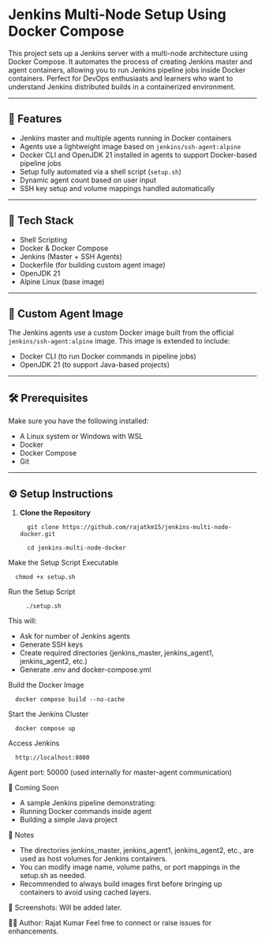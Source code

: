 # Jenkins Multi-Node Setup Using Docker Compose

This project sets up a Jenkins server with a multi-node architecture using Docker Compose. It automates the process of creating Jenkins master and agent containers, allowing you to run Jenkins pipeline jobs inside Docker containers. Perfect for DevOps enthusiasts and learners who want to understand Jenkins distributed builds in a containerized environment.

---

## 🚀 Features

- Jenkins master and multiple agents running in Docker containers
- Agents use a lightweight image based on `jenkins/ssh-agent:alpine`
- Docker CLI and OpenJDK 21 installed in agents to support Docker-based pipeline jobs
- Setup fully automated via a shell script (`setup.sh`)
- Dynamic agent count based on user input
- SSH key setup and volume mappings handled automatically

---

## 🧰 Tech Stack

- Shell Scripting
- Docker & Docker Compose
- Jenkins (Master + SSH Agents)
- Dockerfile (for building custom agent image)
- OpenJDK 21
- Alpine Linux (base image)

---

## 🧱 Custom Agent Image

The Jenkins agents use a custom Docker image built from the official `jenkins/ssh-agent:alpine` image. This image is extended to include:

- Docker CLI (to run Docker commands in pipeline jobs)
- OpenJDK 21 (to support Java-based projects)

---

## 🛠️ Prerequisites

Make sure you have the following installed:

- A Linux system or Windows with WSL
- Docker
- Docker Compose
- Git

---

## ⚙️ Setup Instructions

1. **Clone the Repository**

         git clone https://github.com/rajatkm15/jenkins-multi-node-docker.git

         cd jenkins-multi-node-docker
   
Make the Setup Script Executable

      chmod +x setup.sh

Run the Setup Script

         ./setup.sh

This will:
- Ask for number of Jenkins agents
- Generate SSH keys
- Create required directories (jenkins_master, jenkins_agent1, jenkins_agent2, etc.)
- Generate .env and docker-compose.yml

Build the Docker Image

      docker compose build --no-cache

Start the Jenkins Cluster

      docker compose up

Access Jenkins

      http://localhost:8080 
   Agent port: 50000 (used internally for master-agent communication)

🧪 Coming Soon
- A sample Jenkins pipeline demonstrating:
- Running Docker commands inside agent
- Building a simple Java project

📝 Notes
- The directories jenkins_master, jenkins_agent1, jenkins_agent2, etc., are used as host volumes for Jenkins containers.
- You can modify image name, volume paths, or port mappings in the setup.sh as needed.
- Recommended to always build images first before bringing up containers to avoid using cached layers.

📸 Screenshots: 
Will be added later.

🙋‍♂️ Author: 
Rajat Kumar
Feel free to connect or raise issues for enhancements.

